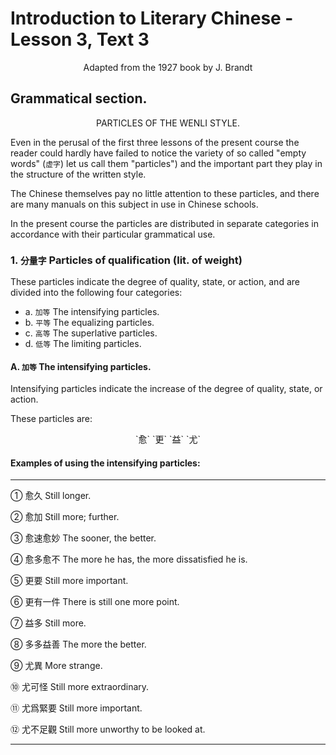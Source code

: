 # Introduction to Literary Chinese - Lesson 3, Text 3

<center>Adapted from the 1927 book by J. Brandt</center>

## Grammatical section.

<center>PARTICLES OF THE WENLI STYLE.</center>

Even in the perusal of the first three lessons of the present course the reader could hardly have failed to notice the variety of so called "empty words" (`虚字`) let us call them "particles") and the important part they play in the structure of the written style.

The Chinese themselves pay no little attention to these particles, and there are many manuals on this subject in use in Chinese schools.

In the present course the particles are distributed in separate categories in accordance with their particular grammatical use.

### 1. `分量字` Particles of qualification (lit. of weight)

These particles indicate the degree of quality, state, or action, and are divided into the following four categories:

- a. `加等` The intensifying particles.
- b. `平等` The equalizing particles.
- c. `高等` The superlative particles.
- d. `低等` The limiting particles.

#### A. `加等` The intensifying particles.

Intensifying particles indicate the increase of the degree of quality, state, or action.

These particles are:

<center>`愈` `更` `益` `尤`</center>

#### Examples of using the intensifying particles:

---

① 愈久
Still longer.

② 愈加
Still more; further.

③ 愈速愈妙
The sooner, the better.

④ 愈多愈不
The more he has, the more dissatisfied he is.

⑤ 更要
Still more important.

⑥ 更有一件
There is still one more point.

⑦ 益多
Still more.

⑧ 多多益善
The more the better.

⑨ 尤異
More strange.

⑩ 尤可怪
Still more extraordinary.

⑪ 尤爲緊要
Still more important.

⑫ 尤不足觀
Still more unworthy to be looked at.

---
